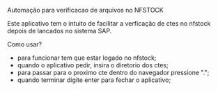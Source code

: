 Automação para verificacao de arquivos no NFSTOCK

Este aplicativo tem o intuito de facilitar a verficação de ctes
no nfstock depois de lancados no sistema SAP.

Como usar?
- para funcionar tem que estar logado no nfstock;
- quando o aplicativo pedir, insira o diretorio dos ctes;
- para passar para o proximo cte dentro do navegador pressione ".";
- quando terminar digite enter para fechar o aplicativo;
